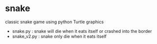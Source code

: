 # snake

classic snake game using python Turtle graphics

- snake.py : snake will die when it eats itself or crashed into the border
- snake_v2.py : snake only die when it eats itself
